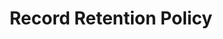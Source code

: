 ---
title: "Record Retention Policy"
lastUpdated: "2025-07-22"
seo:
  title: "Record Retention Policy"
  description: "Policy for retention and destruction of organizational records."
--- 